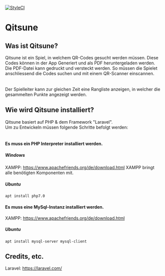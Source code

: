 [![StyleCI](https://styleci.io/repos/101512980/shield?branch=master)](https://styleci.io/repos/101512980)

# Qitsune
## Was ist Qitsune?
Qitsune ist ein Spiel, in welchem QR-Codes gesucht werden müssen. Diese Codes können in der App Generiert und als PDF heruntergeladen werden.<br/>
Die PDF-Datei kann gedruckt und versteckt werden. So müssen die Spielet anschliessend die Codes suchen und mit einem QR-Scanner einscannen.<br/>
<br/><br/>
Der Spielleiter kann zur gleichen Zeit eine Rangliste anzeigen, in welcher die gesammelten Punkte angezeigt werden.

## Wie wird Qitsune installiert?
Qitsune basiert auf PHP & dem Framework "Laravel".<br/>
Um zu Entwickeln müssen folgende Schritte befolgt werden:<br/>
<br/>
#### Es muss ein PHP Interpreter installiert werden.<br/>
##### Windows
XAMPP: https://www.apachefriends.org/de/download.html
XAMPP bringt alle benötigten Komponenten mit.

##### Ubuntu
<code>apt install php7.0</code>

#### Es muss eine MySql-Instanz installiert werden.<br/>
XAMPP: https://www.apachefriends.org/de/download.html

##### Ubuntu
<code>apt install mysql-server mysql-client</code>

## Credits, etc.
Laravel: https://laravel.com/